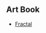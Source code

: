 ## Art Book

- [Fractal](https://raw.githubusercontent.com/weslenng/generative-art/master/art-book/fractal.png)
